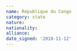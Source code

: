 ```yaml
---
name: République du Congo
category: state
nature: 
nationality: 
alliance: 
date_signed: '2018-11-12'
---
```

    